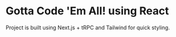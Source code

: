 # Gotta Code 'Em All! using React

Project is built using Next.js + tRPC and Tailwind for quick styling.
